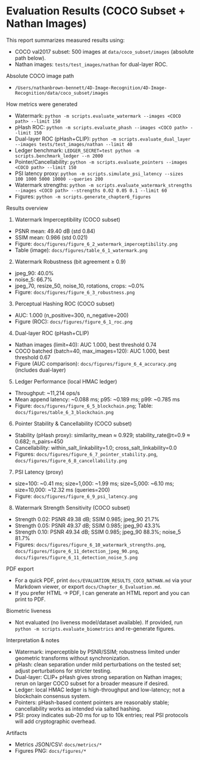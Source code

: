 # Evaluation Results (COCO Subset + Nathan Images)

This report summarizes measured results using:
- COCO val2017 subset: 500 images at `data/coco_subset/images` (absolute path below).
- Nathan images: `tests/test_images/nathan` for dual-layer ROC.

Absolute COCO image path
- `/Users/nathanbrown-bennett/4D-Image-Recognition/4D-Image-Recognition/data/coco_subset/images`

How metrics were generated
- Watermark: `python -m scripts.evaluate_watermark --images <COCO path> --limit 150`
- pHash ROC: `python -m scripts.evaluate_phash --images <COCO path> --limit 150`
- Dual-layer ROC (pHash+CLIP): `python -m scripts.evaluate_dual_layer --images tests/test_images/nathan --limit 40`
- Ledger benchmark: `LEDGER_SECRET=test python -m scripts.benchmark_ledger --n 2000`
- Pointer/Cancellability: `python -m scripts.evaluate_pointers --images <COCO path> --limit 150`
- PSI latency proxy: `python -m scripts.simulate_psi_latency --sizes 100 1000 5000 10000 --queries 200`
- Watermark strengths: `python -m scripts.evaluate_watermark_strengths --images <COCO path> --strengths 0.02 0.05 0.1 --limit 60`
- Figures: `python -m scripts.generate_chapter6_figures`

Results overview

1) Watermark Imperceptibility (COCO subset)
- PSNR mean: 49.40 dB (std 0.84)
- SSIM mean: 0.986 (std 0.021)
- Figure: `docs/figures/figure_6_2_watermark_imperceptibility.png`
- Table (image): `docs/figures/table_6_1_watermark.png`

2) Watermark Robustness (bit agreement ≥ 0.9)
- jpeg_90: 40.0%
- noise_5: 66.7%
- jpeg_70, resize_50, noise_10, rotations, crops: ~0.0%
- Figure: `docs/figures/figure_6_3_robustness.png`

3) Perceptual Hashing ROC (COCO subset)
- AUC: 1.000 (n_positive=300, n_negative=200)
- Figure (ROC): `docs/figures/figure_6_1_roc.png`

4) Dual-layer ROC (pHash+CLIP)
- Nathan images (limit=40): AUC 1.000, best threshold 0.74
- COCO batched (batch=40, max_images=120): AUC 1.000, best threshold 0.67
- Figure (AUC comparison): `docs/figures/figure_6_4_accuracy.png` (includes dual-layer)

5) Ledger Performance (local HMAC ledger)
- Throughput: ~11,214 ops/s
- Mean append latency: ~0.088 ms; p95: ~0.189 ms; p99: ~0.785 ms
- Figure: `docs/figures/figure_6_5_blockchain.png`; Table: `docs/figures/table_6_3_blockchain.png`

6) Pointer Stability & Cancellability (COCO subset)
- Stability (pHash proxy): similarity_mean ≈ 0.929; stability_rate@τ=0.9 ≈ 0.682; n_pairs=450
- Cancellability: within_salt_linkability=1.0; cross_salt_linkability=0.0
- Figures: `docs/figures/figure_6_7_pointer_stability.png`, `docs/figures/figure_6_8_cancellability.png`

7) PSI Latency (proxy)
- size=100: ~0.41 ms; size=1,000: ~1.99 ms; size=5,000: ~6.10 ms; size=10,000: ~12.32 ms (queries=200)
- Figure: `docs/figures/figure_6_9_psi_latency.png`

8) Watermark Strength Sensitivity (COCO subset)
- Strength 0.02: PSNR 49.38 dB; SSIM 0.985; jpeg_90 21.7%
- Strength 0.05: PSNR 49.37 dB; SSIM 0.985; jpeg_90 43.3%
- Strength 0.10: PSNR 49.34 dB; SSIM 0.985; jpeg_90 88.3%; noise_5 81.7%
- Figures: `docs/figures/figure_6_10_watermark_strengths.png`, `docs/figures/figure_6_11_detection_jpeg_90.png`, `docs/figures/figure_6_11_detection_noise_5.png`

PDF export
- For a quick PDF, print `docs/EVALUATION_RESULTS_COCO_NATHAN.md` via your Markdown viewer, or export `docs/Chapter_6_Evaluation.md`.
- If you prefer HTML -> PDF, I can generate an HTML report and you can print to PDF.

Biometric liveness
- Not evaluated (no liveness model/dataset available). If provided, run `python -m scripts.evaluate_biometrics` and re-generate figures.

Interpretation & notes
- Watermark: imperceptible by PSNR/SSIM; robustness limited under geometric transforms without synchronization.
- pHash: clean separation under mild perturbations on the tested set; adjust perturbations for stricter testing.
- Dual-layer: CLIP+ pHash gives strong separation on Nathan images; rerun on larger COCO subset for a broader measure if desired.
- Ledger: local HMAC ledger is high-throughput and low-latency; not a blockchain consensus system.
- Pointers: pHash-based content pointers are reasonably stable; cancellability works as intended via salted hashing.
- PSI: proxy indicates sub-20 ms for up to 10k entries; real PSI protocols will add cryptographic overhead.

Artifacts
- Metrics JSON/CSV: `docs/metrics/*`
- Figures PNG: `docs/figures/*`
